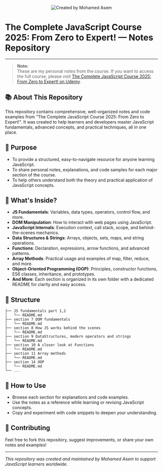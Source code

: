<div align="center">
  <img src="https://img.shields.io/badge/Created%20by-Mohamed%20Asem-blueviolet?style=for-the-badge" alt="Created by Mohamed Asem" />
</div>

# The Complete JavaScript Course 2025: From Zero to Expert! — Notes Repository

---

> **Note:**  
> These are my personal notes from the course. If you want to access the full course, please visit [The Complete JavaScript Course 2025: From Zero to Expert! on Udemy](https://www.udemy.com/course/the-complete-javascript-course/).

## 📚 About This Repository

This repository contains comprehensive, well-organized notes and code examples from "The Complete JavaScript Course 2025: From Zero to Expert!". It was created to help learners and developers master JavaScript fundamentals, advanced concepts, and practical techniques, all in one place.

## 🎯 Purpose

- To provide a structured, easy-to-navigate resource for anyone learning JavaScript.
- To share personal notes, explanations, and code samples for each major section of the course.
- To help others understand both the theory and practical application of JavaScript concepts.

## 📝 What's Inside?

- **JS Fundamentals**: Variables, data types, operators, control flow, and more.
- **DOM Manipulation**: How to interact with web pages using JavaScript.
- **JavaScript Internals**: Execution context, call stack, scope, and behind-the-scenes mechanics.
- **Data Structures & Strings**: Arrays, objects, sets, maps, and string operations.
- **Functions**: Declaration, expressions, arrow functions, and advanced patterns.
- **Array Methods**: Practical usage and examples of map, filter, reduce, and more.
- **Object-Oriented Programming (OOP)**: Principles, constructor functions, ES6 classes, inheritance, and prototypes.
- **And More**: Each section is organized in its own folder with a dedicated README for clarity and easy access.

## 📂 Structure

```
├── JS fundamentals part 1,2
│   └── README.md
├── section 7 DOM fundamentals
│   └── README.md
├── section 8 How JS works behind the scenes
│   └── README.md
├── section 9 DataStructures, modern operators and strings
│   └── README.md
├── section 10 A closer look at Functions
│   └── README.md
├── section 11 Array methods
│   └── README.md
├── section 14 OOP
│   └── README.md
└── ...
```

## 🚀 How to Use

- Browse each section for explanations and code examples.
- Use the notes as a reference while learning or revising JavaScript concepts.
- Copy and experiment with code snippets to deepen your understanding.

## 🙌 Contributing

Feel free to fork this repository, suggest improvements, or share your own notes and examples!

---

_This repository was created and maintained by Mohamed Asem to support JavaScript learners worldwide._
